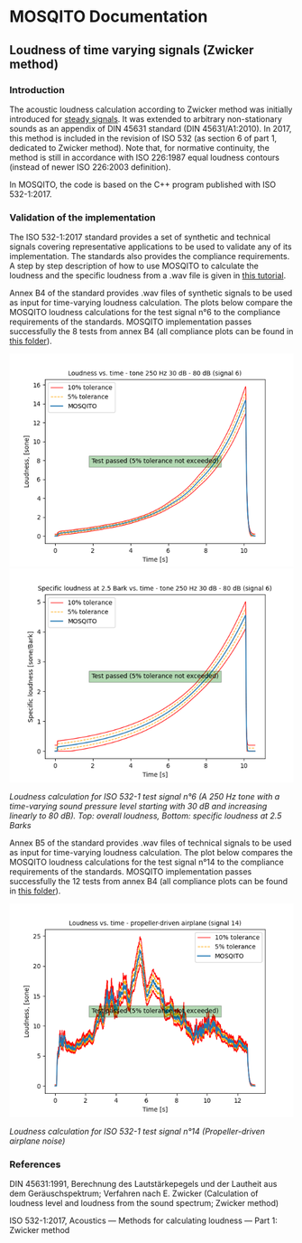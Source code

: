 # MOSQITO Documentation
## Loudness of time varying signals (Zwicker method)

### Introduction
The acoustic loudness calculation according to Zwicker method was initially introduced for [steady signals](./loudness-stationary.md). It was extended to arbitrary non-stationary sounds as an appendix of DIN 45631 standard (DIN 45631/A1:2010). In 2017, this method is included in the revision of ISO 532 (as section 6 of part 1, dedicated to Zwicker method). Note that, for normative continuity, the method is still in accordance with ISO 226:1987 equal loudness contours (instead of newer ISO 226:2003 definition).

In MOSQITO, the code is based on the C++ program published with ISO 532-1:2017.

### Validation of the implementation
The ISO 532-1:2017 standard provides a set of synthetic and technical signals covering representative applications to be used to validate any of its implementation. The standards also provides the compliance requirements. A step by step description of how to use MOSQITO to calculate the loudness and the specific loudness from a .wav file is given in [this tutorial](../tutorials/tuto_loudness.ipynb).

Annex B4 of the standard provides .wav files of synthetic signals to be used as input for time-varying loudness calculation. The plots below compare the MOSQITO loudness calculations for the test signal n°6 to the compliance requirements of the standards. MOSQITO implementation passes successfully the 8 tests from annex B4 (all compliance plots can be found in [this folder](../tests/loudness/output)). 

![](../validations/loudness_zwicker/output/validation_loudness_zwicker_time_Test_signal_6_(tone_250_Hz_30_dB_-_80_dB)_Loudness.png)
![](../validations/loudness_zwicker/output/validation_loudness_zwicker_time_Test_signal_6_(tone_250_Hz_30_dB_-_80_dB)_Specific.png)

*Loudness calculation for ISO 532-1 test signal n°6 (A 250 Hz tone with a time-varying sound pressure level starting with 30 dB and increasing linearly to 80 dB). Top: overall loudness, Bottom: specific loudness at 2.5 Barks*

Annex B5 of the standard provides .wav files of technical signals to be used as input for time-varying loudness calculation. The plot below compares the MOSQITO loudness calculations for the test signal n°14 to the compliance requirements of the standards. MOSQITO implementation passes successfully the 12 tests from annex B4 (all compliance plots can be found in [this folder](../tests/loudness/output)). 

![](../validations/loudness_zwicker/output/validation_loudness_zwicker_time_Test_signal_14_(propeller-driven_airplane)_Loudness.png)

*Loudness calculation for ISO 532-1 test signal n°14 (Propeller-driven airplane noise)*

### References
DIN 45631:1991, Berechnung des Lautstärkepegels und der Lautheit aus dem Geräuschspektrum; Verfahren nach E. Zwicker (Calculation of loudness level and loudness from the sound spectrum; Zwicker method)

ISO 532-1:2017, Acoustics — Methods for calculating
loudness — Part 1: Zwicker method
